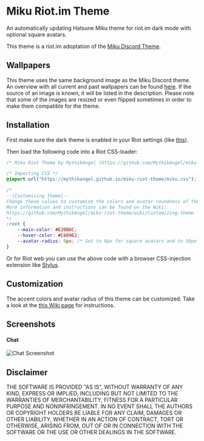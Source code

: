 # Miku Riot.im Theme

An automatically updating Hatsune Miku theme for riot.im dark mode with optional square avatars.

This theme is a riot.im adoptation of the [Miku Discord Theme](https://github.com/MythikAngel/miku-discord-theme).

## Wallpapers
This theme uses the same background image as the Miku Discord theme. An overview with all current and past wallpapers can be found [here](https://github.com/MythikAngel/miku-discord-theme/wiki/Image-History). If the source of an image is known, it will be listed in the description. Please note that some of the images are resized or even flipped sometimes in order to make them compatible for the theme.

## Installation
First make sure the dark theme is enabled in your Riot settings (like [this](https://i.imgur.com/034bPWM.png)).

Then load the following code into a Riot CSS-loader:
```css
/* Miku Riot Theme by MythikAngel (https://github.com/MythikAngel/miku-riot-theme) */

/* Importing CSS */
@import url("https://mythikangel.github.io/miku-riot-theme/miku.css");

/*
--|Customizing theme|--
Change these values to customize the colors and avatar-roundness of the theme.
More information and instructions can be found on the Wiki:
https://github.com/MythikAngel/miku-riot-theme/wiki/Customizing-theme
*/
:root {
	--main-color: #E20B6C;
	--hover-color: #C60962;
	--avatar-radius: 0px; /* Set to 0px for square avatars and to 50px for round avatars */
}
```
Or for Riot web you can use the above code with a browser CSS-injection extension like [Stylus](https://add0n.com/stylus.html).

## Customization
The accent colors and avatar radius of this theme can be customized. Take a look at the [this Wiki page](https://github.com/MythikAngel/miku-riot-theme/wiki/Customizing-theme) for instructions.

## Screenshots
#### Chat
![Chat Screenshot](https://i.imgur.com/8ed4bmS.png)

## Disclaimer
THE SOFTWARE IS PROVIDED "AS IS", WITHOUT WARRANTY OF ANY KIND, EXPRESS OR IMPLIED, INCLUDING BUT NOT LIMITED TO THE WARRANTIES OF MERCHANTABILITY, FITNESS FOR A PARTICULAR PURPOSE AND NONINFRINGEMENT. IN NO EVENT SHALL THE AUTHORS OR COPYRIGHT HOLDERS BE LIABLE FOR ANY CLAIM, DAMAGES OR OTHER LIABILITY, WHETHER IN AN ACTION OF CONTRACT, TORT OR OTHERWISE, ARISING FROM, OUT OF OR IN CONNECTION WITH THE SOFTWARE OR THE USE OR OTHER DEALINGS IN THE SOFTWARE.
